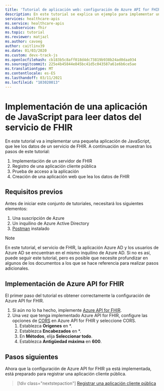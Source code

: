 ```yaml
---
title: 'Tutorial de aplicación web: configuración de Azure API for FHIR'
description: En este tutorial se explica un ejemplo para implementar una aplicación web sencilla. En este primer tutorial se describen los requisitos previos y la implementación de Azure API for FHIR.
services: healthcare-apis
ms.service: healthcare-apis
ms.subservice: fhir
ms.topic: tutorial
ms.reviewer: matjazl
ms.author: cavoeg
author: caitlinv39
ms.date: 01/03/2020
ms.custom: devx-track-js
ms.openlocfilehash: cb183b5c8aff018d4dc73819b938b24ad0daa934
ms.sourcegitcommit: 225e4b45844e845bc41d5c043587a61e6b6ce5ae
ms.translationtype: MT
ms.contentlocale: es-ES
ms.lasthandoff: 03/11/2021
ms.locfileid: "103020013"
---
```

# <a name="deploy-javascript-app-to-read-data-from-fhir-service"></a>Implementación de una aplicación de JavaScript para leer datos del servicio de FHIR
En este tutorial va a implementar una pequeña aplicación de JavaScript, que lee los datos de un servicio de FHIR. A continuación se muestran los pasos de este tutorial:
1. Implementación de un servidor de FHIR
1. Registro de una aplicación cliente pública
1. Prueba de acceso a la aplicación
1. Creación de una aplicación web que lea los datos de FHIR

## <a name="prerequisites"></a>Requisitos previos
Antes de iniciar este conjunto de tutoriales, necesitará los siguientes elementos:
1. Una suscripción de Azure
1. Un inquilino de Azure Active Directory
1. [Postman](https://www.getpostman.com/) instalado

> [!NOTE]
> En este tutorial, el servicio de FHIR, la aplicación Azure AD y los usuarios de Azure AD se encuentran en el mismo inquilino de Azure AD. Si no es así, puede seguir este tutorial, pero es posible que necesite profundizar en algunos de los documentos a los que se hace referencia para realizar pasos adicionales.

## <a name="deploy-azure-api-for-fhir"></a>Implementación de Azure API for FHIR
El primer paso del tutorial es obtener correctamente la configuración de Azure API for FHIR.

1. Si aún no lo ha hecho, implemente [Azure API for FHIR](fhir-paas-portal-quickstart.md).
1. Una vez que tenga implementado Azure API for FHIR, configure las opciones de [CORS](configure-cross-origin-resource-sharing.md) en Azure API for FHIR y seleccione CORS. 
    1. Establezca **Orígenes** en *.
    1. Establezca **Encabezados** en *.
    1. En **Métodos**, elija **Seleccionar todo**.
    1. Establezca **Antigüedad máxima** en **600**.

## <a name="next-steps"></a>Pasos siguientes
Ahora que la configuración de Azure API for FHIR ya está implementada, está preparado para registrar una aplicación cliente pública.

>[!div class="nextstepaction"]
>[Registrar una aplicación cliente pública](tutorial-web-app-public-app-reg.md)
